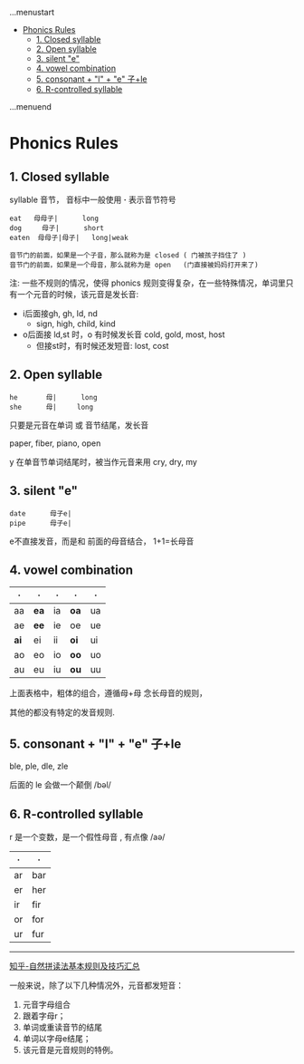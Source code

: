 ...menustart

- [Phonics Rules](#1655cffa40b51304803e39ee8b5de503)
    - [1. Closed syllable](#77556b3cb3f4c7d3be14f34e4568e224)
    - [2. Open syllable](#998d8b7fa953068bd5a52d955ddb11a9)
    - [3. silent "e"](#d4f6c6fd9d452c0f6b7117223d8f3952)
    - [4. vowel combination](#ba62558f2ca56236f21d5d3c44d8e82e)
    - [5. consonant + "l" + "e"   子+le](#548e677117e1493a20d04b70647bf3a3)
    - [6. R-controlled syllable](#759282e7f43770ffb1d471cd07029f82)

...menuend


<h2 id="1655cffa40b51304803e39ee8b5de503"></h2>


# Phonics Rules

<h2 id="77556b3cb3f4c7d3be14f34e4568e224"></h2>


## 1. Closed syllable

syllable 音节， 音标中一般使用 **·** 表示音节符号

```
eat   母母子|      long
dog     母子|      short
eaten  母母子|母子|   long|weak

音节门的前面，如果是一个子音，那么就称为是 closed ( 门被孩子挡住了 )
音节门的前面，如果是一个母音，那么就称为是 open   (门直接被妈妈打开来了)
```

注: 一些不规则的情况，使得 phonics 规则变得复杂，在一些特殊情况，单词里只有一个元音的时候，该元音是发长音:

- i后面接gh, gh, ld, nd 
    - sign, high, child, kind
- o后面接 ld,st 时，o 有时候发长音 cold, gold, most, host
    - 但接st时，有时候还发短音:  lost, cost

<h2 id="998d8b7fa953068bd5a52d955ddb11a9"></h2>


## 2. Open syllable

```
he       母|		 long
she      母|     long
```

只要是元音在单词 或 音节结尾，发长音

paper, fiber, piano, open

y 在单音节单词结尾时，被当作元音来用  cry, dry, my

<h2 id="d4f6c6fd9d452c0f6b7117223d8f3952"></h2>


## 3. silent "e"

```
date      母子e|       
pipe      母子e|       
```

e不直接发音，而是和 前面的母音结合， 1+1=长母音

<h2 id="ba62558f2ca56236f21d5d3c44d8e82e"></h2>


## 4. vowel combination

· | · | · | · | ·
--- | --- | --- | --- | ---
aa | **ea** | ia | **oa** | ua
ae | **ee** | ie | oe | ue 
**ai** | ei | ii | **oi** | ui 
ao | eo | io | **oo** | uo
au | eu | iu | **ou** | uu

上面表格中，粗体的组合，遵循母+母 念长母音的规则， 

其他的都没有特定的发音规则.


<h2 id="548e677117e1493a20d04b70647bf3a3"></h2>


## 5. consonant + "l" + "e"   子+le

ble, ple, dle, zle 

后面的 le 会做一个颠倒   /bəl/

<h2 id="759282e7f43770ffb1d471cd07029f82"></h2>


## 6. R-controlled syllable

r 是一个变数，是一个假性母音 , 有点像 /aə/

· | ·
--- | --- 
ar | bar
er | her
ir | fir
or | for
ur | fur


----

[知乎-自然拼读法基本规则及技巧汇总](https://zhuanlan.zhihu.com/p/55146679)

一般来说，除了以下几种情况外，元音都发短音：

1. 元音字母组合
2. 跟着字母r；
3. 单词或重读音节的结尾
4. 单词以字母e结尾；
5. 该元音是元音规则的特例。


